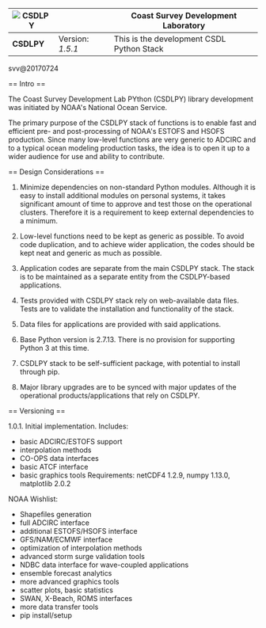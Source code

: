
![CSDLPY](http://polar.ncep.noaa.gov/estofs/csdlpy-logo.png)  |                     |  Coast Survey Development Laboratory       |
--------------------------------------------------------------|---------------------|--------------------------------------------|
**CSDLPY**                                                    | Version: *1.5.1*    |  This is the development CSDL Python Stack | 


svv@20170724

== Intro == 

The Coast Survey Development Lab PYthon (CSDLPY) library development
was initiated by NOAA's National Ocean Service.

The primary purpose of the CSDLPY stack of functions is to enable fast 
and efficient pre- and post-processing of NOAA's ESTOFS and HSOFS 
production. Since many low-level functions are very generic to ADCIRC
and to a typical ocean modeling production tasks, the idea is to 
open it up to a wider audience for use and ability to contribute.

== Design Considerations ==

1. Minimize dependencies on non-standard Python modules.
Although it is easy to install additional modules on personal systems,
it takes significant amount of time to approve and test those on the 
operational clusters. Therefore it is a requirement to keep external 
dependencies to a minimum.

2. Low-level functions need to be kept as generic as possible.
To avoid code duplication, and to achieve wider application, the codes
should be kept neat and generic as much as possible.

3. Application codes are separate from the main CSDLPY stack.
The stack is to be maintained as a separate entity from the CSDLPY-based
applications.

4. Tests provided with CSDLPY stack rely on web-available data files.
Tests are to validate the installation and functionality of the stack.

5. Data files for applications are provided with said applications.

6. Base Python version is 2.7.13. 
There is no provision for supporting Python 3 at this time.

7. CSDLPY stack to be self-sufficient package, with potential to install
through pip.

8. Major library upgrades are to be synced with major updates of the 
operational products/applications that rely on CSDLPY. 

== Versioning ==

1.0.1. 
Initial implementation. Includes: 
* basic ADCIRC/ESTOFS support 
* interpolation methods
* CO-OPS data interfaces 
* basic ATCF interface 
* basic graphics tools
Requirements: netCDF4 1.2.9, numpy 1.13.0, matplotlib 2.0.2

NOAA Wishlist:
* Shapefiles generation
* full ADCIRC interface
* additional ESTOFS/HSOFS interface
* GFS/NAM/ECMWF interface
* optimization of interpolation methods
* advanced storm surge validation tools
* NDBC data interface for wave-coupled applications
* ensemble forecast analytics
* more advanced graphics tools
* scatter plots, basic statistics
* SWAN, X-Beach, ROMS interfaces
* more data transfer tools
* pip install/setup 
 
